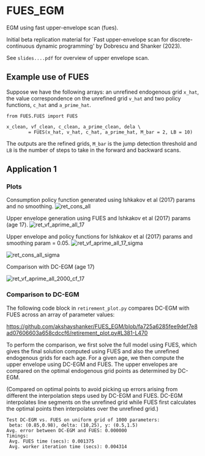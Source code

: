 # FUES_EGM
EGM using fast upper-envelope scan (fues).

Initial beta replication material for `Fast upper-envelope scan for discrete-continuous dynamic programming' by Dobrescu and Shanker (2023). 

See `slides....pdf` for overview of upper envelope scan. 

## Example use of FUES

Suppose we have the following arrays: an unrefined endogenous grid `x_hat`, the value correspondence on the unrefined grid `v_hat` 
and two policy functions, `c_hat` and `a_prime_hat`.

```
from FUES.FUES import FUES

x_clean, vf_clean, c_clean, a_prime_clean, dela \
        = FUES(x_hat, v_hat, c_hat, a_prime_hat, M_bar = 2, LB = 10)
```

The outputs are the refined grids, `M_bar` is the jump detection threshold and `LB` is the number of steps to take in the forward and backward scans. 

## Application 1

### Plots 


Consumption policy function generated using Ishkakov et al (2017) params and no smoothing. 
![ret_cons_all](https://user-images.githubusercontent.com/8477783/181183127-4bf48f5b-8280-4f9f-afe1-1730894c0e29.png)

Upper envelope generation using FUES and Ishkakov et al (2017) params (age 17).
![ret_vf_aprime_all_17](https://user-images.githubusercontent.com/8477783/216878574-7d240142-8e47-49e4-a0d6-98b6f460710c.png)

Upper envelope and policy functions for Ishkakov et al (2017) params and smoothing param = 0.05. 
![ret_vf_aprime_all_17_sigma](https://user-images.githubusercontent.com/8477783/181172404-1b0bbb74-5c40-47c0-aff9-0d34b573f7f2.png)

![ret_cons_all_sigma](https://user-images.githubusercontent.com/8477783/181172415-72f866b9-348e-4de9-9855-fb509591deb2.png)

Comparison with DC-EGM (age 17)   

![ret_vf_aprime_all_2000_cf_17](https://user-images.githubusercontent.com/8477783/216878773-3d031849-c26d-46a3-a231-7b19f1a8d793.png)

### Comparison to DC-EGM

The following code block in `retirement_plot.py` compares DC-EGM with FUES across an array of parameter values:

https://github.com/akshayshanker/FUES_EGM/blob/fa725a6285fee9def7e8ad07606603a658cdccf6/retirement_plot.py#L381-L470

To perform the comparison, we first solve the full model using FUES, which gives the final solution computed using FUES 
and also the unrefined endogenous grids for each age. For a given age, we then compute the upper envelope using DC-EGM
and FUES. The upper envelopes are compared on the optimal endogenous grid points as determined by DC-EGM. 

(Compared on optimal points to avoid picking up errors arising from different the interpolation steps used 
by DC-EGM and FUES. DC-EGM interpolates line  segments on the unrefined grid while FUES first calculates the optimal points then 
interpolates over the unrefined grid.)

```
Test DC-EGM vs. FUES on uniform grid of 1000 parameters:
 beta: (0.85,0.98), delta: (10,25), y: (0.5,1.5)
Avg. error between DC-EGM and FUES: 0.000000
Timings:
 Avg. FUES time (secs): 0.001375
 Avg. worker iteration time (secs): 0.004314
 ```